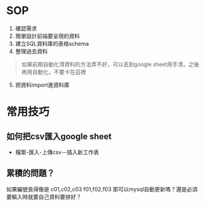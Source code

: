 

# SOP

1. 確認需求
2. 簡單設計前端要呈現的資料
3. 建立SQL資料庫的表格schema
4. 整理過去資料
> 如果前期自動化清資料的方法弄不好，可以丟到google sheet用手清，之後再用自動化，不要卡在這裡
5. 把資料import進資料庫	

# 常用技巧

## 如何把csv匯入google sheet

- 檔案-匯入-上傳csv－插入新工作表

## 累積的問題？

如果編號長得像是
c01,c02,c03
f01,f02,f03
那可以mysql自動更新嗎？還是必須要輸入時就要自己資料要排好？
